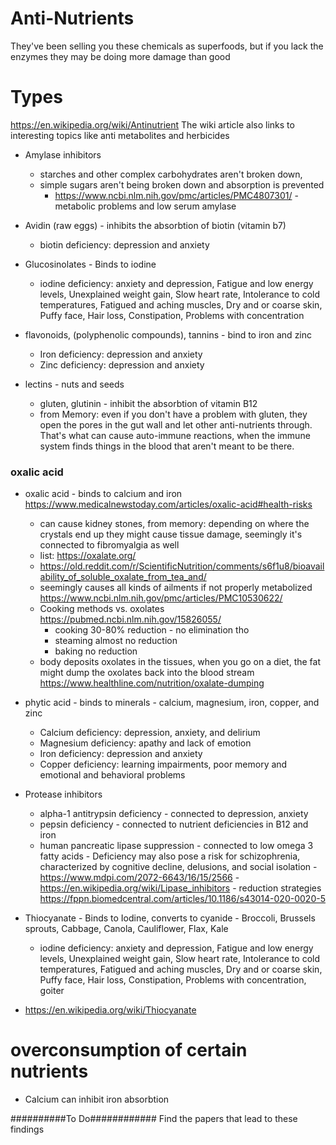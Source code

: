 # Anti-Nutrients
They've been selling you these chemicals as superfoods, but if you lack the enzymes they may be doing more damage than good

# Types
https://en.wikipedia.org/wiki/Antinutrient
The wiki article also links to interesting topics like anti metabolites and herbicides

* Amylase inhibitors 
   * starches and other complex carbohydrates aren't broken down, 
   * simple sugars aren't being broken down and absorption is prevented
     * https://www.ncbi.nlm.nih.gov/pmc/articles/PMC4807301/ - metabolic problems and low serum amylase

* Avidin (raw eggs) - inhibits the absorbtion of biotin (vitamin b7) 
  * biotin deficiency: depression and anxiety
  
* Glucosinolates - Binds to iodine
   * iodine deficiency: anxiety and depression, Fatigue and low energy levels, Unexplained weight gain, Slow heart rate, Intolerance to cold temperatures, Fatigued and aching muscles, Dry and or coarse skin, Puffy face, Hair loss, Constipation, Problems with concentration

* flavonoids, (polyphenolic compounds), tannins - bind to iron and zinc 
  * Iron deficiency: depression and anxiety
  * Zinc deficiency: depression and anxiety

* lectins - nuts and seeds
  * gluten, glutinin - inhibit the absorbtion of vitamin B12
  * from Memory: even if you don't have a problem with gluten, they open the pores in the gut wall and let other anti-nutrients through. That's what can cause auto-immune reactions, when the immune system finds things in the blood that aren't meant to be there.

### oxalic acid
* oxalic acid - binds to calcium and iron https://www.medicalnewstoday.com/articles/oxalic-acid#health-risks
   * can cause kidney stones, from memory: depending on where the crystals end up they might cause tissue damage, seemingly it's connected to fibromyalgia as well
   * list: https://oxalate.org/
   * https://old.reddit.com/r/ScientificNutrition/comments/s6f1u8/bioavailability_of_soluble_oxalate_from_tea_and/
   * seemingly causes all kinds of ailments if not properly metabolized https://www.ncbi.nlm.nih.gov/pmc/articles/PMC10530622/
   * Cooking methods vs. oxolates https://pubmed.ncbi.nlm.nih.gov/15826055/
     * cooking 30-80% reduction - no elimination tho
     * steaming almost no reduction
     * baking no reduction 
   * body deposits oxolates in the tissues, when you go on a diet, the fat might dump the oxolates back into the blood stream https://www.healthline.com/nutrition/oxalate-dumping


* phytic acid - binds to minerals - calcium, magnesium, iron, copper, and zinc
  * Calcium deficiency: depression, anxiety, and delirium
  * Magnesium deficiency: apathy and lack of emotion
  * Iron deficiency: depression and anxiety
  * Copper deficiency: learning impairments, poor memory and emotional and behavioral problems

* Protease inhibitors
  * alpha-1 antitrypsin deficiency - connected to depression, anxiety
  * pepsin deficiency - connected to nutrient deficiencies in B12 and iron 
  * human pancreatic lipase suppression - connected to low omega 3 fatty acids - Deficiency may also pose a risk for schizophrenia, characterized by cognitive decline, delusions, and social isolation - https://www.mdpi.com/2072-6643/16/15/2566 - https://en.wikipedia.org/wiki/Lipase_inhibitors - reduction strategies https://fppn.biomedcentral.com/articles/10.1186/s43014-020-0020-5

* Thiocyanate - Binds to Iodine, converts to cyanide - Broccoli, Brussels sprouts, Cabbage, Canola, Cauliflower, Flax, Kale
  * iodine deficiency: anxiety and depression, Fatigue and low energy levels, Unexplained weight gain, Slow heart rate, Intolerance to cold temperatures, Fatigued and aching muscles, Dry and or coarse skin, Puffy face, Hair loss, Constipation, Problems with concentration, goiter
 * https://en.wikipedia.org/wiki/Thiocyanate

# overconsumption of certain nutrients
 * Calcium can inhibit iron absorbtion

##########To Do############
Find the papers that lead to these findings
